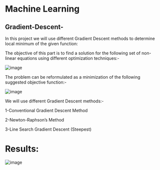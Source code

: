# Machine Learning
## Gradient-Descent-
In this project we will use different Gradient Descent methods to determine local minimum of the given function:

The objective of this part is to find a solution for the following set of non-linear 
equations using different optimization techniques:-

![image](https://user-images.githubusercontent.com/106331831/236287269-b4d2a776-55e4-44fb-bbd3-709e64ab1f70.png)

The problem can be reformulated as a minimization of the following suggested 
objective function:-

![image](https://user-images.githubusercontent.com/106331831/236287358-dc769fc9-867d-47be-ad38-269cadb58df9.png)

We will use different Gradient Descent methods:-

1-Conventional Gradient Descent Method

2-Newton-Raphson’s Method

3-Line Search Gradient Descent (Steepest)

# Results:

![image](https://github.com/MostafaELFEEL/Machine-Learning/assets/106331831/cfad1c66-77b5-4ad9-8404-960fa40e41e9)
